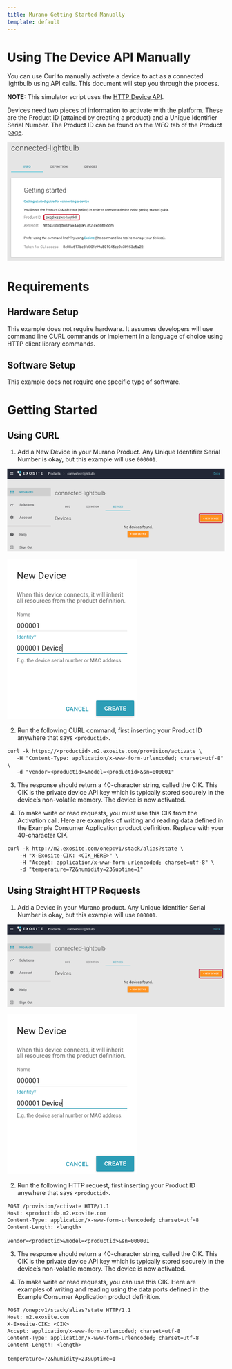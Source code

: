 ```yaml
---
title: Murano Getting Started Manually
template: default
---
```


# Using The Device API Manually

You can use Curl to manually activate a device to act as a connected lightbulb using API calls. This document will step you through the process.

**NOTE:** This simulator script uses the [HTTP Device API](http://docs.exosite.com/reference/products/device-api/http/).

Devices need two pieces of information to activate with the platform. These are the Product ID (attained by creating a product) and a Unique Identifier Serial Number. The Product ID can be found on the *INFO* tab of the Product [page](https://www.exosite.io/business/products).

![image alt text](manual_0.png)

# Requirements

## Hardware Setup

This example does not require hardware. It assumes developers will use command line CURL commands or implement in a language of choice using HTTP client library commands.

## Software Setup

This example does not require one specific type of software. 

# Getting Started

## Using CURL

1. Add a New Device in your Murano Product. Any Unique Identifier Serial Number is okay, but this example will use `000001`.

  ![image alt text](manual_1.png)

  ![image alt text](manual_2.png)

2. Run the following CURL command, first inserting your Product ID anywhere that says `<productid>`.

  ```
  curl -k https://<productid>.m2.exosite.com/provision/activate \
     -H "Content-Type: application/x-www-form-urlencoded; charset=utf-8" \
     -d "vendor=<productid>&model=<productid>&sn=000001"

  ```

3. The response should return a 40-character string, called the CIK. This CIK is the private device API key which is typically stored securely in the device’s non-volatile memory. The device is now activated.

4. To make write or read requests, you must use this CIK from the Activation call. Here are examples of writing and reading data defined in the Example Consumer Application product definition. Replace with your 40-character CIK.


  ```
  curl -k http://m2.exosite.com/onep:v1/stack/alias?state \
      -H "X-Exosite-CIK: <CIK_HERE>" \
      -H "Accept: application/x-www-form-urlencoded; charset=utf-8" \
      -d "temperature=72&humidity=23&uptime=1"

  ```


## Using Straight HTTP Requests

1. Add a Device in your Murano product. Any Unique Identifier Serial Number is okay, but this example will use `000001`.

  ![image alt text](manual_3.png)

  ![image alt text](manual_4.png)

2. Run the following HTTP request, first inserting your Product ID anywhere that says `<productid>`.

  ```
  POST /provision/activate HTTP/1.1
  Host: <productid>.m2.exosite.com
  Content-Type: application/x-www-form-urlencoded; charset=utf=8
  Content-Length: <length>

  vendor=<productid>&model=<productid>&sn=000001
  ```

3. The response should return a 40-character string, called the CIK. This CIK is the private device API key which is typically stored securely in the device’s non-volatile memory. The device is now activated.

4. To make write or read requests, you can use this CIK. Here are examples of writing and reading using the data ports defined in the Example Consumer Application product definition.

  ```
  POST /onep:v1/stack/alias?state HTTP/1.1
  Host: m2.exosite.com
  X-Exosite-CIK: <CIK>
  Accept: application/x-www-form-urlencoded; charset=utf-8
  Content-Type: application/x-www-form-urlencoded; charset=utf-8
  Content-Length: <length>

  temperature=72&humidity=23&uptime=1

  ```

